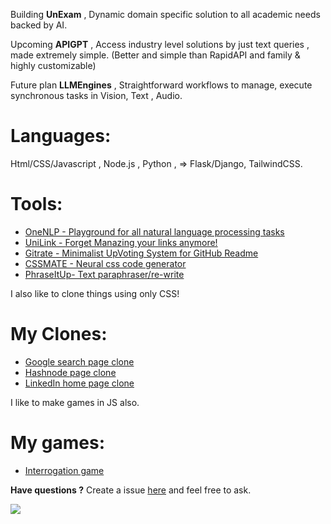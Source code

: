 Building **UnExam** , Dynamic domain specific solution to all academic needs backed by AI.

Upcoming **APIGPT** , Access industry level solutions by just text queries , made extremely simple. (Better and simple than RapidAPI and family & highly customizable)

Future plan **LLMEngines** , Straightforward workflows to manage, execute synchronous tasks in Vision, Text , Audio.

# Languages:
Html/CSS/Javascript , Node.js , Python , 
=> Flask/Django, TailwindCSS.

# Tools:

+ [OneNLP - Playground for all natural language processing tasks](https://github.com/abhiprojectz/Onenlp)
+ [UniLink - Forget Manazing your links anymore!](https://github.com/abhiprojectz/unilink)
+ [Gitrate - Minimalist UpVoting System for GitHub Readme](https://github.com/abhiprojectz/gitrate)
+ [CSSMATE - Neural css code generator](https://github.com/abhiprojectz/CSSMATE)
+ [PhraseItUp- Text paraphraser/re-write](https://github.com/abhiprojectz/PhraseItUp)

I also like to clone things using only CSS!

# My Clones:
+ [Google search page clone](https://github.com/abhiprojectz/Google-search-clone)
+ [Hashnode page clone](https://github.com/abhiprojectz/hashnode-frontend-clone)
+ [LinkedIn home page clone]()

I like to make games in JS also.

# My games:
+ [Interrogation game](https://github.com/abhiprojectz/Interrogation-game)

**Have questions ?**
Create a issue [here](https://github.com/abhiprojectz/abhiprojectz/issues) and feel free to ask. 

![](https://gpvc.arturio.dev/abhiprojectz)
